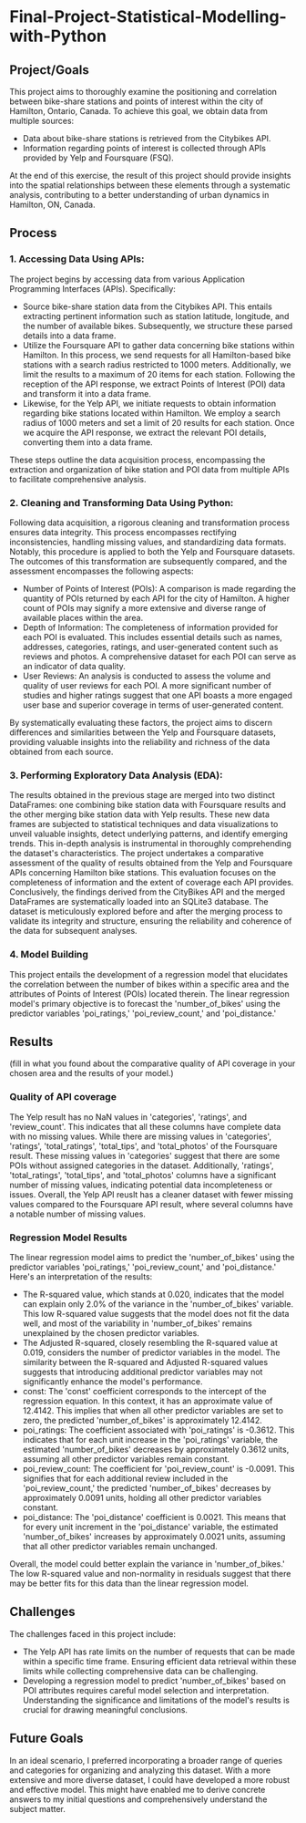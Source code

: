# Final-Project-Statistical-Modelling-with-Python

## Project/Goals

This project aims to thoroughly examine the positioning and correlation between bike-share stations and points of interest within the city of Hamilton, Ontario, Canada. To achieve this goal, we obtain data from multiple sources:
* Data about bike-share stations is retrieved from the Citybikes API.
* Information regarding points of interest is collected through APIs provided by Yelp and Foursquare (FSQ).

At the end of this exercise, the result of this project should provide insights into the spatial relationships between these elements through a systematic analysis, contributing to a better understanding of urban dynamics in Hamilton, ON, Canada.

## Process
### 1. Accessing Data Using APIs:
The project begins by accessing data from various Application Programming Interfaces (APIs). Specifically:
* Source bike-share station data from the Citybikes API. This entails extracting pertinent information such as station latitude, longitude, and the number of available bikes. Subsequently, we structure these parsed details into a data frame.
* Utilize the Foursquare API to gather data concerning bike stations within Hamilton. In this process, we send requests for all Hamilton-based bike stations with a search radius restricted to 1000 meters. Additionally, we limit the results to a maximum of 20 items for each station. Following the reception of the API response, we extract Points of Interest (POI) data and transform it into a data frame.
* Likewise, for the Yelp API, we initiate requests to obtain information regarding bike stations located within Hamilton. We employ a search radius of 1000 meters and set a limit of 20 results for each station. Once we acquire the API response, we extract the relevant POI details, converting them into a data frame.

These steps outline the data acquisition process, encompassing the extraction and organization of bike station and POI data from multiple APIs to facilitate comprehensive analysis.

### 2. Cleaning and Transforming Data Using Python:
Following data acquisition, a rigorous cleaning and transformation process ensures data integrity. This process encompasses rectifying inconsistencies, handling missing values, and standardizing data formats. Notably, this procedure is applied to both the Yelp and Foursquare datasets. The outcomes of this transformation are subsequently compared, and the assessment encompasses the following aspects:
* Number of Points of Interest (POIs): A comparison is made regarding the quantity of POIs returned by each API for the city of Hamilton. A higher count of POIs may signify a more extensive and diverse range of available places within the area.
* Depth of Information: The completeness of information provided for each POI is evaluated. This includes essential details such as names, addresses, categories, ratings, and user-generated content such as reviews and photos. A comprehensive dataset for each POI can serve as an indicator of data quality.
* User Reviews: An analysis is conducted to assess the volume and quality of user reviews for each POI. A more significant number of studies and higher ratings suggest that one API boasts a more engaged user base and superior coverage in terms of user-generated content.

By systematically evaluating these factors, the project aims to discern differences and similarities between the Yelp and Foursquare datasets, providing valuable insights into the reliability and richness of the data obtained from each source.

### 3. Performing Exploratory Data Analysis (EDA):
The results obtained in the previous stage are merged into two distinct DataFrames: one combining bike station data with Foursquare results and the other merging bike station data with Yelp results. These new data frames are subjected to statistical techniques and data visualizations to unveil valuable insights, detect underlying patterns, and identify emerging trends. This in-depth analysis is instrumental in thoroughly comprehending the dataset's characteristics.
The project undertakes a comparative assessment of the quality of results obtained from the Yelp and Foursquare APIs concerning Hamilton bike stations. This evaluation focuses on the completeness of information and the extent of coverage each API provides.
Conclusively, the findings derived from the CityBikes API and the merged DataFrames are systematically loaded into an SQLite3 database. The dataset is meticulously explored before and after the merging process to validate its integrity and structure, ensuring the reliability and coherence of the data for subsequent analyses.

### 4. Model Building
This project entails the development of a regression model that elucidates the correlation between the number of bikes within a specific area and the attributes of Points of Interest (POIs) located therein. The linear regression model's primary objective is to forecast the 'number_of_bikes' using the predictor variables 'poi_ratings,' 'poi_review_count,' and 'poi_distance.'

## Results
(fill in what you found about the comparative quality of API coverage in your chosen area and the results of your model.)
### Quality of API coverage
The Yelp result has no NaN values in 'categories', 'ratings', and 'review_count'. This indicates that all these columns have complete data with no missing values. While there are missing values in 'categories', 'ratings', 'total_ratings', 'total_tips', and 'total_photos' of the Foursquare result. These missing values in 'categories' suggest that there are some POIs without assigned categories in the dataset. Additionally, 'ratings', 'total_ratings', 'total_tips', and 'total_photos' columns have a significant number of missing values, indicating potential data incompleteness or issues. Overall, the Yelp API reuslt has a cleaner dataset with fewer missing values compared to the Foursquare API result, where several columns have a notable number of missing values.

### Regression Model Results
The linear regression model aims to predict the 'number_of_bikes' using the predictor variables 'poi_ratings,' 'poi_review_count,' and 'poi_distance.' Here's an interpretation of the results:
* The R-squared value, which stands at 0.020, indicates that the model can explain only 2.0% of the variance in the 'number_of_bikes' variable. This low R-squared value suggests that the model does not fit the data well, and most of the variability in 'number_of_bikes' remains unexplained by the chosen predictor variables.
* The Adjusted R-squared, closely resembling the R-squared value at 0.019, considers the number of predictor variables in the model. The similarity between the R-squared and Adjusted R-squared values suggests that introducing additional predictor variables may not significantly enhance the model's performance.
* const: The 'const' coefficient corresponds to the intercept of the regression equation. In this context, it has an approximate value of 12.4142. This implies that when all other predictor variables are set to zero, the predicted 'number_of_bikes' is approximately 12.4142.
* poi_ratings: The coefficient associated with 'poi_ratings' is -0.3612. This indicates that for each unit increase in the 'poi_ratings' variable, the estimated 'number_of_bikes' decreases by approximately 0.3612 units, assuming all other predictor variables remain constant.
* poi_review_count: The coefficient for 'poi_review_count' is -0.0091. This signifies that for each additional review included in the 'poi_review_count,' the predicted 'number_of_bikes' decreases by approximately 0.0091 units, holding all other predictor variables constant.
* poi_distance: The 'poi_distance' coefficient is 0.0021. This means that for every unit increment in the 'poi_distance' variable, the estimated 'number_of_bikes' increases by approximately 0.0021 units, assuming that all other predictor variables remain unchanged.

Overall, the model could better explain the variance in 'number_of_bikes.' The low R-squared value and non-normality in residuals suggest that there may be better fits for this data than the linear regression model.

## Challenges 
The challenges faced in this project include:
* The Yelp API has rate limits on the number of requests that can be made within a specific time frame. Ensuring efficient data retrieval within these limits while collecting comprehensive data can be challenging.
* Developing a regression model to predict 'number_of_bikes' based on POI attributes requires careful model selection and interpretation. Understanding the significance and limitations of the model's results is crucial for drawing meaningful conclusions.

## Future Goals
In an ideal scenario, I preferred incorporating a broader range of queries and categories for organizing and analyzing this dataset. With a more extensive and more diverse dataset, I could have developed a more robust and effective model. This might have enabled me to derive concrete answers to my initial questions and comprehensively understand the subject matter.